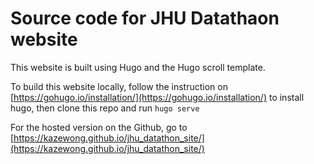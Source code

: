 # Source code for JHU Datathaon website

This website is built using Hugo and the Hugo scroll template.

To build this website locally, follow the instruction on [https://gohugo.io/installation/](https://gohugo.io/installation/) to install hugo, then clone this repo and run `hugo serve`

For the hosted version on the Github, go to [https://kazewong.github.io/jhu_datathon_site/](https://kazewong.github.io/jhu_datathon_site/)